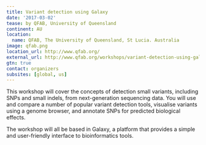 ```yaml
---
title: Variant detection using Galaxy
date: '2017-03-02'
tease: by QFAB, University of Queensland
continent: AU
location:
  name: QFAB, The University of Queensland, St Lucia. Australia
image: qfab.png
location_url: http://www.qfab.org/
external_url: http://www.qfab.org/workshops/variant-detection-using-galaxy-02-mar-2017
gtn: true
contact: organizers
subsites: [global, us]
---
```

This workshop will cover the concepts of detection small variants, including SNPs and small indels, from next-generation sequencing data. You will use and compare a number of popular variant detection tools, visualise variants using a genome browser, and annotate SNPs for predicted biological effects.

The workshop will all be based in Galaxy, a platform that provides a simple and user-friendly interface to bioinformatics tools.
